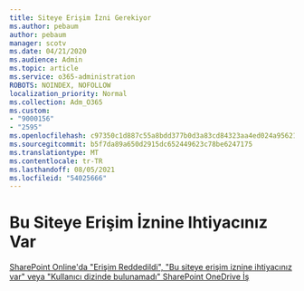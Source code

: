 ```yaml
---
title: Siteye Erişim İzni Gerekiyor
ms.author: pebaum
author: pebaum
manager: scotv
ms.date: 04/21/2020
ms.audience: Admin
ms.topic: article
ms.service: o365-administration
ROBOTS: NOINDEX, NOFOLLOW
localization_priority: Normal
ms.collection: Adm_O365
ms.custom:
- "9000156"
- "2595"
ms.openlocfilehash: c97350c1d887c55a8bdd377b0d3a83cd84323aa4ed024a9562138bab7a5777e9
ms.sourcegitcommit: b5f7da89a650d2915dc652449623c78be6247175
ms.translationtype: MT
ms.contentlocale: tr-TR
ms.lasthandoff: 08/05/2021
ms.locfileid: "54025666"
---
```

# <a name="you-need-permission-to-access-this-site"></a>Bu Siteye Erişim İznine Ihtiyacınız Var

[SharePoint Online'da "Erişim Reddedildi", "Bu siteye erişim iznine ihtiyacınız var" veya "Kullanıcı dizinde bulunamadı" SharePoint OneDrive İş](https://docs.microsoft.com/sharepoint/support/administration/access-denied-or-need-permission-error-sharepoint-online-or-onedrive-for-business)
